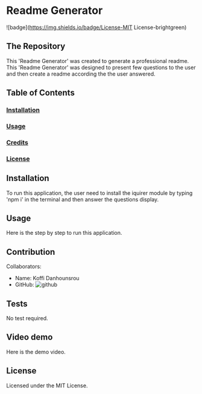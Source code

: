 
  # Readme Generator
  ![badge](https://img.shields.io/badge/License-MIT License-brightgreen)
 ## The Repository
 This 'Readme Generator' was created to generate a professional readme. This 'Readme Generator' was designed to present few questions to the user and then create a readme according the the user answered. 
 
   ## Table of Contents
   ### [Installation](#installation)
   ### [Usage](#usage)
   ### [Credits](#credits)
   ### [License](#license)
 
 ## Installation
 To run this application, the user need to install the iquirer module by typing 'npm i' in the terminal and then answer the questions display.
 ## Usage
 Here is the step by step to run this application.
 ## Contribution
 Collaborators: 
 * Name: Koffi Danhounsrou
 * GitHub: ![github](https://github.com/koffi.danh)

 ## Tests
  No test required.
## Video demo
Here is the demo video.
 ## License
 Licensed under the MIT License.
  
